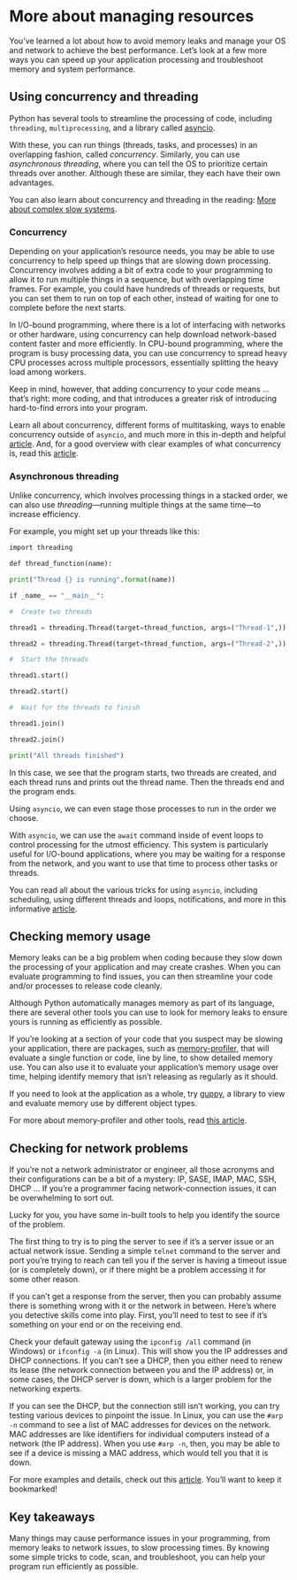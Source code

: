 More about managing resources
=============================

You’ve learned a lot about how to avoid memory leaks and manage your OS and network to achieve the best performance. Let’s look at a few more ways you can speed up your application processing and troubleshoot memory and system performance.

Using concurrency and threading
-------------------------------

Python has several tools to streamline the processing of code, including `threading`, `multiprocessing`, and a library called [asyncio](https://docs.python.org/3/library/asyncio.html).

With these, you can run things (threads, tasks, and processes) in an overlapping fashion, called _concurrency_. Similarly, you can use _asynchronous threading_, where you can tell the OS to prioritize certain threads over another. Although these are similar, they each have their own advantages.

You can also learn about concurrency and threading in the reading: [More about complex slow systems](https://www.coursera.org/learn/troubleshooting-debugging-techniques/supplement/aNk5Q/more-about-complex-slow-systems).

### Concurrency

Depending on your application’s resource needs, you may be able to use concurrency to help speed up things that are slowing down processing. Concurrency involves adding a bit of extra code to your programming to allow it to run multiple things in a sequence, but with overlapping time frames. For example, you could have hundreds of threads or requests, but you can set them to run on top of each other, instead of waiting for one to complete before the next starts.

In I/O-bound programming, where there is a lot of interfacing with networks or other hardware, using concurrency can help download network-based content faster and more efficiently. In CPU-bound programming, where the program is busy processing data, you can use concurrency to spread heavy CPU processes across multiple processors, essentially splitting the heavy load among workers.

Keep in mind, however, that adding concurrency to your code means … that’s right: more coding, and that introduces a greater risk of introducing hard-to-find errors into your program.

Learn all about concurrency, different forms of multitasking, ways to enable concurrency outside of `asyncio`, and much more in this in-depth and helpful [article](https://realpython.com/python-concurrency). And, for a good overview with clear examples of what concurrency is, read this [article](https://freecontent.manning.com/concurrency-vs-parallelism/#:~:text=Concurrency%20is%20about%20multiple%20tasks,resources%20like%20multi%2Dcore%20processor.).

### Asynchronous threading

Unlike concurrency, which involves processing things in a stacked order, we can also use _threading_—running multiple things at the same time—to increase efficiency.

For example, you might set up your threads like this:

```python
import threading

def thread_function(name):

print("Thread {} is running".format(name))

if _name_ == "__main__":

#  Create two threads

thread1 = threading.Thread(target=thread_function, args=("Thread-1",))

thread2 = threading.Thread(target=thread_function, args=("Thread-2",))

#  Start the threads

thread1.start()

thread2.start()

#  Wait for the threads to finish

thread1.join()

thread2.join()

print("All threads finished")
```

In this case, we see that the program starts, two threads are created, and each thread runs and prints out the thread name. Then the threads end and the program ends.

Using `asyncio`, we can even stage those processes to run in the order we choose.

With `asyncio`, we can use the `await` command inside of event loops to control processing for the utmost efficiency. This system is particularly useful for I/O-bound applications, where you may be waiting for a response from the network, and you want to use that time to process other tasks or threads.

You can read all about the various tricks for using `asyncio`, including scheduling, using different threads and loops, notifications, and more in this informative [article](https://hackernoon.com/threaded-asynchronous-magic-and-how-to-wield-it-bba9ed602c32).

Checking memory usage
---------------------

Memory leaks can be a big problem when coding because they slow down the processing of your application and may create crashes. When you can evaluate programming to find issues, you can then streamline your code and/or processes to release code cleanly.

Although Python automatically manages memory as part of its language, there are several other tools you can use to look for memory leaks to ensure yours is running as efficiently as possible.

If you’re looking at a section of your code that you suspect may be slowing your application, there are packages, such as [memory-profiler](https://pypi.python.org/pypi/memory_profiler), that will evaluate a single function or code, line by line, to show detailed memory use. You can also use it to evaluate your application’s memory usage over time, helping identify memory that isn’t releasing as regularly as it should.

If you need to look at the application as a whole, try [guppy](https://zhuyifei1999.github.io/guppy3/), a library to view and evaluate memory use by different object types.

For more about memory-profiler and other tools, read [this article](https://www.pluralsight.com/blog/tutorials/how-to-profile-memory-usage-in-python).

Checking for network problems
------------------------------

If you’re not a network administrator or engineer, all those acronyms and their configurations can be a bit of a mystery: IP, SASE, IMAP, MAC, SSH, DHCP … If you’re a programmer facing network-connection issues, it can be overwhelming to sort out.

Lucky for you, you have some in-built tools to help you identify the source of the problem.

The first thing to try is to ping the server to see if it’s a server issue or an actual network issue. Sending a simple `telnet` command to the server and port you’re trying to reach can tell you if the server is having a timeout issue (or is completely down), or if there might be a problem accessing it for some other reason.

If you can’t get a response from the server, then you can probably assume there is something wrong with it or the network in between. Here’s where you detective skills come into play. First, you’ll need to test to see if it’s something on your end or on the receiving end.

Check your default gateway using the `ipconfig /all` command (in Windows) or `ifconfig -a` (in Linux). This will show you the IP addresses and DHCP connections. If you can’t see a DHCP, then you either need to renew its lease (the network connection between you and the IP address) or, in some cases, the DHCP server is down, which is a larger problem for the networking experts.

If you can see the DHCP, but the connection still isn’t working, you can try testing various devices to pinpoint the issue. In Linux, you can use the `#arp -n` command to see a list of MAC addresses for devices on the network. MAC addresses are like identifiers for individual computers instead of a network (the IP address). When you use `#arp -n`, then, you may be able to see if a device is missing a MAC address, which would tell you that it is down.

For more examples and details, check out this [article](https://www.linuxjournal.com/content/troubleshooting-network-problems). You’ll want to keep it bookmarked!

Key takeaways
-------------

Many things may cause performance issues in your programming, from memory leaks to network issues, to slow processing times. By knowing some simple tricks to code, scan, and troubleshoot, you can help your program run efficiently as possible.
